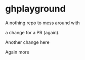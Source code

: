 # ghplayground
A nothing repo to mess around with

a change for a PR (again).

Another change here

Again more


